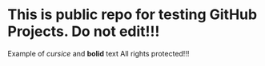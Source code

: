 # This is public repo for testing GitHub Projects. Do not edit!!!

Example of _cursice_ and **bolid** text
All rights protected!!!
